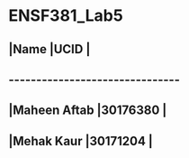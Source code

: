 # ENSF381_Lab5

## |Name             |UCID       |
## -------------------------------
## |Maheen Aftab     |30176380   |
## |Mehak Kaur       |30171204   |